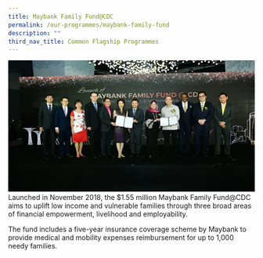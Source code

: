 ```yaml
---
title: Maybank Family Fund@CDC
permalink: /our-programmes/maybank-family-fund
description: ""
third_nav_title: Common Flagship Programmes
---
```

![maybank family fund](/images/Common%20Flagship%20Progs/maybank%20family%20fund.png)
Launched in November 2018, the $1.55 million Maybank Family Fund@CDC aims to uplift low income and vulnerable families through three broad areas of financial empowerment, livelihood and employability.  
  
The fund includes a five-year insurance coverage scheme by Maybank to provide medical and mobility expenses reimbursement for up to 1,000 needy families.